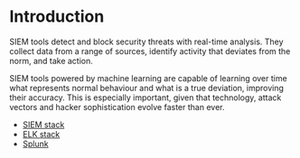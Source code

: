 # Introduction

SIEM tools detect and block security threats with real-time analysis. They collect data from a range of sources, identify activity that deviates from the norm, and take action.

SIEM tools powered by machine learning are capable of learning over time what represents normal behaviour and what is a true deviation, improving their accuracy. This is especially important, given that technology, attack vectors and hacker sophistication evolve faster than ever.

* [SIEM stack](siem-stack.md)
* [ELK stack](elk-stack.md)
* [Splunk](splunk.md)

